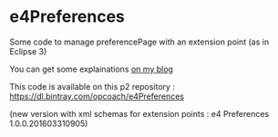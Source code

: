 e4Preferences
=============

Some code to manage preferencePage with an extension point (as in Eclipse 3)

You can get some explainations <a href="http://www.opcoach.com/en/managing-preference-pages-with-eclipse-4/">on my blog</a>

This code is available on this p2 repository : https://dl.bintray.com/opcoach/e4Preferences

(new version with xml schemas for extension points :  e4 Preferences	1.0.0.201603310905)
